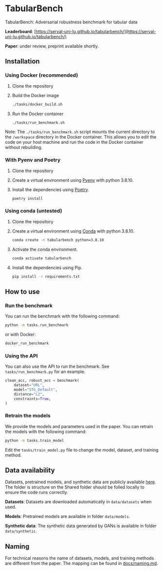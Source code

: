 # TabularBench

TabularBench: Adversarial robustness benchmark for tabular data

**Leaderboard**: [https://serval-uni-lu.github.io/tabularbench/](https://serval-uni-lu.github.io/tabularbench/)

**Paper**: under review, preprint available shortly.

## Installation

### Using Docker (recommended)

1. Clone the repository

2. Build the Docker image

    ```bash
    ./tasks/docker_build.sh
    ```

3. Run the Docker container

    ```bash
    ./tasks/run_benchmark.sh
    ```

Note: The `./tasks/run_benchmark.sh` script mounts the current directory to the `/workspace` directory in the Docker container.
This allows you to edit the code on your host machine and run the code in the Docker container without rebuilding.

### With Pyenv and Poetry

1. Clone the repository

2. Create a virtual environment using [Pyenv](https://github.com/pyenv/pyenv) with python 3.8.10.

3. Install the dependencies using [Poetry](https://python-poetry.org/).

    ```bash
    poetry install
    ```

### Using conda (untested)

1. Clone the repository

2. Create a virtual environment using [Conda](https://docs.anaconda.com/free/miniconda/) with python 3.8.10.

    ```bash
    conda create -n tabularbench python=3.8.10
    ```

3. Activate the conda environment.

    ```bash
    conda activate tabularbench
    ```

4. Install the dependencies using Pip.

    ```bash
    pip install -r requirements.txt
    ```

## How to use

### Run the benchmark

You can run the benchmark with the following command:

```bash
python -m tasks.run_benchmark
```

or with Docker:

```bash
docker_run_benchmark
```

### Using the API

You can also use the API to run the benchmark. See `tasks/run_benchmark.py` for an example.

```python
clean_acc, robust_acc = benchmark(
    dataset="URL",
    model="STG_Default",
    distance="L2",
    constraints=True,
)
```

### Retrain the models

We provide the models and parameters used in the paper.
You can retrain the models with the following command:

```bash
python -m tasks.train_model
```

Edit the `tasks/train_model.py` file to change the model, dataset, and training method.

## Data availability

Datasets, pretrained models, and synthetic data are publicly available [here](https://uniluxembourg-my.sharepoint.com/:f:/g/personal/thibault_simonetto_uni_lu/EvkG4BI0EqJFu436biA2C_sBpkEKTTjA5PgZU_Z9jwNNSA?e=62a4Dm).
The folder is structure on the Shared folder should be folled locally to ensure the code runs correctly.

**Datasets**: Datasets are downloaded automatically in `data/datasets` when used.

**Models**: Pretrained models are available in folder `data/models`.

**Synthetic data**: The synthetic data generated by GANs is available in folder `data/synthetic`.

## Naming

For technical reasons the name of datasets, models, and training methods are different from the paper.
The mapping can be found in [docs/naming.md](docs/naming.md).
